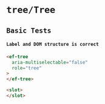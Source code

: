 # `tree/Tree`

## `Basic Tests`

####   `Label and DOM structure is correct`

```html
<ef-tree
  aria-multiselectable="false"
  role="tree"
>
</ef-tree>

```

```html
<slot>
</slot>

```

